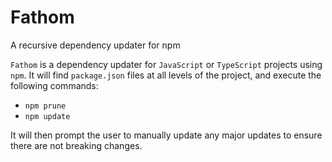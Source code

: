 # Fathom
A recursive dependency updater for npm

`Fathom` is a dependency updater for `JavaScript` or `TypeScript` projects using `npm`. It will find `package.json` files at all levels of the project, and execute the following commands:

- `npm prune`
- `npm update`

It will then prompt the user to manually update any major updates to ensure there are not breaking changes.
